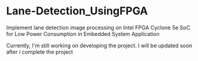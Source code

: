 # Lane-Detection_UsingFPGA
Implement lane detection image processing on Intel FPGA Cyclone 5e SoC for Low Power Consumption in Embedded System Application

Currently, I'm still working on developing the project. I will be updated soon after i complete the project
